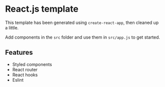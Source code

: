 # React.js template

This template has been generated using `create-react-app`, then cleaned up a little.

Add components in the `src` folder and use them in `src/app.js` to get started.

## Features
* Styled components
* React router
* React hooks
* Eslint

